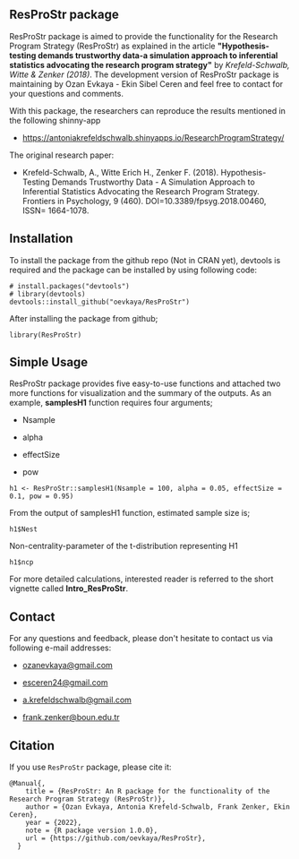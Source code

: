## ResProStr package

ResProStr package is aimed to provide the functionality for the Research Program Strategy (ResProStr) as explained in the article **"Hypothesis-testing demands trustworthy data-a simulation approach to inferential statistics advocating the research program strategy"** by *Krefeld-Schwalb, Witte & Zenker (2018)*. The development version of ResProStr package is maintaining by Ozan Evkaya - Ekin Sibel Ceren and feel free to contact for your questions and comments. 

With this package, the researchers can reproduce the results mentioned in the following shinny-app 

- https://antoniakrefeldschwalb.shinyapps.io/ResearchProgramStrategy/

The original research paper: 

- Krefeld-Schwalb, A., Witte Erich H., Zenker F. (2018). Hypothesis-Testing Demands Trustworthy Data - A Simulation Approach to Inferential Statistics Advocating the Research Program Strategy. Frontiers in Psychology, 9 (460). DOI=10.3389/fpsyg.2018.00460, ISSN= 1664-1078.


## Installation 

To install the package from the github repo (Not in CRAN yet), devtools is required and the package can be installed by using following code:


```{r install}
# install.packages("devtools")
# library(devtools)
devtools::install_github("oevkaya/ResProStr")
```

After installing the package from github;

```{r setup}
library(ResProStr)
```

## Simple Usage

ResProStr package provides five easy-to-use functions and attached two more functions for visualization and the summary of the outputs. As an example, **samplesH1** function requires four arguments; 

- Nsample

- alpha

- effectSize

- pow

```{r example}
h1 <- ResProStr::samplesH1(Nsample = 100, alpha = 0.05, effectSize = 0.1, pow = 0.95)
```

From the output of samplesH1 function, estimated sample size is; 

```{r sample}
h1$Nest
```

Non-centrality-parameter of the t-distribution representing H1

```{r ncpar}
h1$ncp
```

For more detailed calculations, interested reader is referred to the short vignette called **Intro_ResProStr**.

## Contact 

For any questions and feedback, please don't hesitate to contact us via following e-mail addresses:

* ozanevkaya@gmail.com

* esceren24@gmail.com

* a.krefeldschwalb@gmail.com

* frank.zenker@boun.edu.tr

## Citation 

If you use `ResProStr` package, please cite it:

```
@Manual{,
    title = {ResProStr: An R package for the functionality of the Research Program Strategy (ResProStr)},
    author = {Ozan Evkaya, Antonia Krefeld-Schwalb, Frank Zenker, Ekin Ceren},
    year = {2022},
    note = {R package version 1.0.0},
    url = {https://github.com/oevkaya/ResProStr},
  }
```





